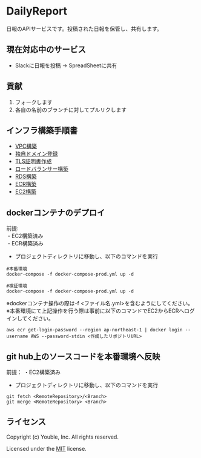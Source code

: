 # DailyReport

日報のAPIサービスです。投稿された日報を保管し、共有します。

## 現在対応中のサービス

* Slackに日報を投稿 → SpreadSheetに共有

## 貢献

1. フォークします
2. 各自の名前のブランチに対してプルリクします  

## インフラ構築手順書  
- [VPC構築](/doc/setup-of-VPC.md)
- [独自ドメイン登録](/doc/setup-of-Route53.md)
- [TLS証明書作成](/doc/setup-of-ACM.md)
- [ロードバランサー構築](/doc/setup-of-ALB.md)
- [RDS構築](/doc/setup-of-RDS.md)  
- [ECR構築](/doc/setup-of-ECR.md)
- [EC2構築](/doc/setup-of-EC2.md)  

## dockerコンテナのデプロイ  
前提:  
・EC2構築済み  
・ECR構築済み

- プロジェクトディレクトリに移動し、以下のコマンドを実行 
```
#本番環境
docker-compose -f docker-compose-prod.yml up -d   

#検証環境
docker-compose -f docker-compose-prod.yml up -d   
```
※dockerコンテナ操作の際は-f <ファイル名.yml>を含むようにしてください。
※本番環境にて上記操作を行う際は事前に以下のコマンドでEC2からECRへログインしてください。

```
aws ecr get-login-password --region ap-northeast-1 | docker login --username AWS --password-stdin <作成したリポジトリURL>
```

## git hub上のソースコードを本番環境へ反映
前提：
・EC2構築済み  

- プロジェクトディレクトリに移動し、以下のコマンドを実行
```
git fetch <RemoteRepository>/<Branch>
git merge <RemoteRepository> <Branch>
```

## ライセンス

Copyright (c) Youble, Inc. All rights reserved.

Licensed under the [MIT](LICENSE.txt) license.
